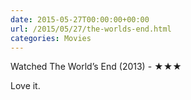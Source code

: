 ```yaml
---
date: 2015-05-27T00:00:00+00:00
url: /2015/05/27/the-worlds-end.html
categories: Movies
---
```

Watched The World’s End (2013) - ★★★

Love it.



